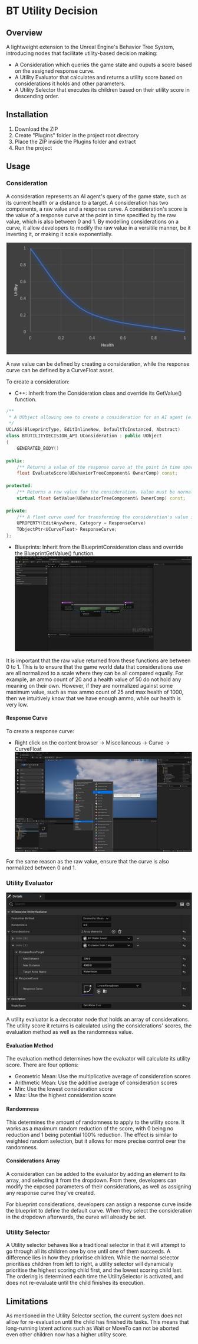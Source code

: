 # BT Utility Decision

## Overview

A lightweight extension to the Unreal Engine's Behavior Tree System, introducing nodes that facilitate utility-based decision making:

* A Consideration which queries the game state and ouputs a score based on the assigned response curve.
* A Utility Evaluator that calculates and returns a utility score based on considerations it holds and other parameters.
* A Utility Selector that executes its children based on their utility score in descending order.

## Installation

1. Download the ZIP
2. Create "Plugins" folder in the project root directory
3. Place the ZIP inside the Plugins folder and extract
4. Run the project

## Usage

### Consideration

A consideration represents an AI agent's query of the game state, such as its current health or a distance to a target.
A consideration has two components, a raw value and a response curve.
A consideration's score is the value of a response curve at the point in time specified by the raw value, which is also between 0 and 1.
By modelling considerations on a curve, it allow developers to modify the raw value in a versitile manner, be it inverting it, or making it scale exponentially.

![Response Curve](Images/UtilityCurve.png)

A raw value can be defined by creating a consideration, while the response curve can be defined by a CurveFloat asset.

To create a consideration:

* C++: Inherit from the Consideration class and override its GetValue() function.
```C++
/**
 * A UObject allowing one to create a consideration for an AI agent (e.g. hunger, thirst etc)
 */
UCLASS(BlueprintType, EditInlineNew, DefaultToInstanced, Abstract)
class BTUTILITYDECISION_API UConsideration : public UObject
{
	GENERATED_BODY()

public:
	/** Returns a value of the response curve at the point in time specified by the GetValue() */
	float EvaluateScore(UBehaviorTreeComponent& OwnerComp) const;

protected:
	/** Returns a raw value for the consideration. Value must be normalized between 0 and 1 */
	virtual float GetValue(UBehaviorTreeComponent& OwnerComp) const;

private:
	/** A float curve used for transforming the consideration's value into a score  */
	UPROPERTY(EditAnywhere, Category = ResponseCurve)
	TObjectPtr<UCurveFloat> ResponseCurve;
};
 ```
* Blueprints: Inherit from the BlueprintConsideration class and override the BlueprintGetValue() function.
![Blueprint Consideration](Images/BPConsideration.png)

It is important that the raw value returned from these functions are between 0 to 1.
This is to ensure that the game world data that considerations use are all normalized to a scale where they can be all compared equally.
For example, an ammo count of 20 and a health value of 50 do not hold any meaning on their own.
However, if they are normalized against some maximum value, such as max ammo count of 25 and max health of 1000, then
we intuitively know that we have enough ammo, while our health is very low.

#### Response Curve

To create a response curve:
* Right click on the content browser -> Miscellaneous -> Curve -> CurveFloat
![CurveFloat](Images/CurveAsset.png)

For the same reason as the raw value, ensure that the curve is also normalized between 0 and 1.

### Utility Evaluator

![Utility Evaluator](Images/UtilityEvaluator.png)

A utility evaluator is a decorator node that holds an array of considerations. The utility score it returns is calculated using the considerations' scores, 
the evaluation method as well as the randomness value.

#### Evaluation Method
The evaluation method determines how the evaluator will calculate its utility score. There are four options:
* Geometric Mean: Use the multiplicative average of consideration scores
* Arithmetic Mean: Use the additive average of consideration scores
* Min: Use the lowest consideration score
* Max: Use the highest consideration score

#### Randomness

This determines the amount of randomness to apply to the utility score. 
It works as a maximum random reduction of the score, with 0 being no reduction and 1 being potential 100% reduction.
The effect is similar to weighted random selection, but it allows for more precise control over the randomness.

#### Considerations Array

A consideration can be added to the evaluator by adding an element to its array, and selecting it from the dropdown. From there, developers can modify the exposed parameters of their considerations,
as well as assigning any response curve they've created.

For blueprint considerations, developers can assign a response curve inside the blueprint to define the default curve. 
When they select the consideration in the dropdown afterwards, the curve will already be set.

### Utility Selector

A Utility selector behaves like a traditional selector in that it will attempt to go through all its children one by one until one of them succeeds.
A difference lies in how they prioritise children. While the normal selector prioritises children from left to right, a utility selector will dynamically prioritise the highest scoring child first,
and the lowest scoring child last. The ordering is determined each time the UtilitySelector is activated, and does not re-evaluate until the child finishes its execution.
  
## Limitations
  
As mentioned in the Utility Selector section, the current system does not allow for re-evaluation until the child has finished its tasks. This means that long-running latent actions such as 
Wait or MoveTo can not be aborted even other children now has a higher utility score.